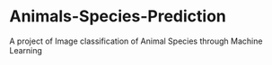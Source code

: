 # Animals-Species-Prediction
A project of Image classification of Animal Species through Machine Learning
